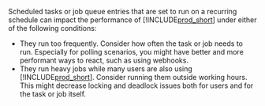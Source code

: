 Scheduled tasks or job queue entries that are set to run on a recurring schedule can impact the performance of [!INCLUDE[prod_short](prod_short.md)] under either of the following conditions:

- They run too frequently.
   Consider how often the task or job needs to run. Especially for polling scenarios, you might have better and more performant ways to react, such as using webhooks. 
- They run heavy jobs while many users are also using [!INCLUDE[prod_short](prod_short.md)].
     Consider running them outside working hours. This might decrease locking and deadlock issues both for users and for the task or job itself. 





